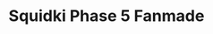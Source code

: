 ---
slug: squidki-phase-5-fanmade
title: Squidki Phase 5 Fanmade
description: "Squidki Phase 5 Fanmade is an exciting online game. Play for free directly in your browser!"
icon: /images/new_mods/Sprunki Phase 5 Fanmade.png
url: https://wowtbc.net/sprunkin/phase5-fanmade/index.html
previewImage: /images/new_mods/Sprunki Phase 5 Fanmade.png
type: new mods

# SEO配置
seo:
  title: "Squidki Phase 5 Fanmade - Play Free Online Game | Fun Browser Games"
  description: "Squidki Phase 5 Fanmade - Play this fun online game for free in your browser. No download required!"
  ogImage: "/images/new_mods/Sprunki Phase 5 Fanmade.png"
  keywords: "squidki-phase-5-fanmade, online game, browser game, free game, new mods game, play online"

videoUrls:
  - https://www.youtube.com/embed/example1
  - https://www.youtube.com/embed/example2

whyPlay:
  title: "Why Play Squidki Phase 5 Fanmade?"
  items:
    - "Immersive Gameplay: Squidki Phase 5 Fanmade offers an engaging and immersive gaming experience that will keep you entertained for hours"
    - "Challenging Levels: Test your skills with increasingly difficult challenges and obstacles"
    - "Beautiful Graphics: Enjoy stunning visuals and smooth animations that bring the game world to life"
    - "Regular Updates: New content and features are added regularly to keep the game fresh and exciting"
    - "Free to Play: Experience all the fun without spending a penny"
    - "Community Features: Connect with other players, share strategies, and compete for high scores"
    - "Cross-Platform: Play on any device with a web browser, no downloads required"

features:
  title: "Key Features of Squidki Phase 5 Fanmade"
  image: "/images/new_mods/Sprunki Phase 5 Fanmade.png"
  items:
    - "Intuitive Controls: Easy to learn controls make Squidki Phase 5 Fanmade accessible for players of all skill levels"
    - "Multiple Game Modes: Enjoy various gameplay options that provide different challenges and experiences"
    - "Character Customization: Personalize your gaming experience with unique characters and items"
    - "Achievement System: Complete special tasks to earn rewards and recognition"
    - "Leaderboards: Compete with players worldwide and see who can achieve the highest scores"

characteristics:
  title: "Game Characteristics"
  image: "/images/new_mods/Sprunki Phase 5 Fanmade.png"
  items:
    - "Genre: New mods game with elements of strategy and skill"
    - "Difficulty: Suitable for both casual gamers and those seeking a challenge"
    - "Play Time: Quick sessions or extended gameplay, depending on your preference"
    - "Art Style: Vibrant and engaging visuals that enhance the gaming experience"
    - "Sound Design: Immersive audio that complements the gameplay perfectly"

info: "Squidki Phase 5 Fanmade is an exciting online game that offers players a unique and engaging gaming experience. With its intuitive controls, stunning visuals, and challenging gameplay, Squidki Phase 5 Fanmade provides hours of entertainment for players of all ages and skill levels. Whether you're looking for a quick gaming session during a break or an extended play session, Squidki Phase 5 Fanmade delivers an immersive experience that will keep you coming back for more. The game features multiple levels of increasing difficulty, ensuring that players are constantly challenged as they progress. With regular updates adding new content and features, Squidki Phase 5 Fanmade remains fresh and exciting, providing endless entertainment options for its growing community of players."

howToPlayIntro: "Welcome to Squidki Phase 5 Fanmade! This guide will walk you through the basics and help you master the game. Whether you're a beginner or looking to improve your skills, these tips and instructions will enhance your gaming experience."

howToPlaySteps:
  - title: "Getting Started"
    description: "Begin your Squidki Phase 5 Fanmade adventure by familiarizing yourself with the controls. Use your keyboard or mouse to navigate through the game interface. The tutorial will guide you through the basic mechanics and help you understand the objectives."
  - title: "Understanding the Objectives"
    description: "In Squidki Phase 5 Fanmade, your main goal is to progress through levels by completing specific objectives. Each level presents unique challenges that require different strategies and approaches."
  - title: "Mastering the Controls"
    description: "Practice using the controls to improve your precision and reaction time. Squidki Phase 5 Fanmade requires quick reflexes and strategic thinking to overcome obstacles and defeat opponents."
  - title: "Utilizing Power-ups"
    description: "Collect power-ups throughout the game to enhance your abilities and overcome difficult challenges. Each power-up offers unique advantages that can be crucial for success."
  - title: "Developing Strategies"
    description: "As you progress in Squidki Phase 5 Fanmade, develop effective strategies for different scenarios. Analyze patterns, anticipate challenges, and adapt your approach to maximize your performance."

faq:
  title: "Frequently Asked Questions about Squidki Phase 5 Fanmade"
  items:
    - question: "Is Squidki Phase 5 Fanmade free to play?"
      answer: "Yes, Squidki Phase 5 Fanmade is completely free to play directly in your web browser. No downloads or purchases are required to enjoy the full game experience."
    - question: "Can I play Squidki Phase 5 Fanmade on mobile devices?"
      answer: "Yes, Squidki Phase 5 Fanmade is optimized for both desktop and mobile play. You can enjoy the game on any device with a web browser and internet connection."
    - question: "Are there any in-game purchases?"
      answer: "While Squidki Phase 5 Fanmade is free to play, there may be optional in-game purchases available for cosmetic items or additional features that don't affect core gameplay."
    - question: "How often is Squidki Phase 5 Fanmade updated?"
      answer: "The developers regularly update Squidki Phase 5 Fanmade with new content, features, and improvements based on player feedback and game performance."
    - question: "Can I play Squidki Phase 5 Fanmade offline?"
      answer: "Currently, Squidki Phase 5 Fanmade requires an internet connection to play as it's a browser-based online game."
    - question: "Is Squidki Phase 5 Fanmade suitable for children?"
      answer: "Yes, Squidki Phase 5 Fanmade is designed to be family-friendly and suitable for players of all ages."
    - question: "How do I report bugs or issues?"
      answer: "If you encounter any problems while playing Squidki Phase 5 Fanmade, you can report them through the game's support page or contact the developers directly through their website."
    - question: "Still Have Questions?"
      answer: "If you have additional questions about Squidki Phase 5 Fanmade that aren't covered in this FAQ, please visit our support center or contact our customer service team for assistance."
---
